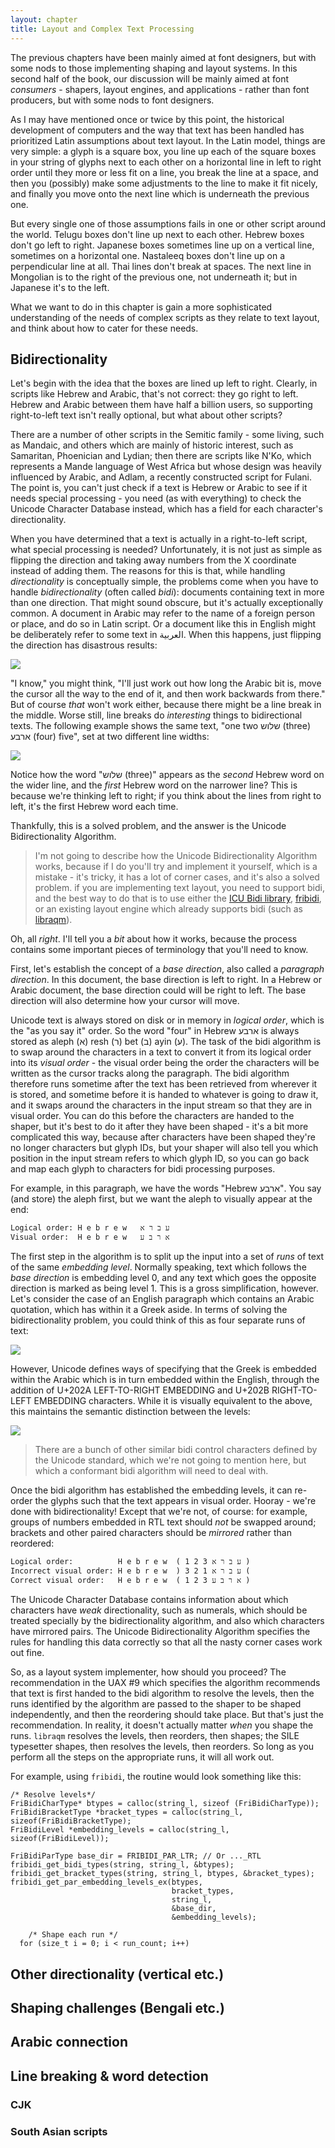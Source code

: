 ```yaml
---
layout: chapter
title: Layout and Complex Text Processing
---
```


The previous chapters have been mainly aimed at font designers, but with some nods to those implementing shaping and layout systems. In this second half of the book, our discussion will be mainly aimed at font *consumers* - shapers, layout engines, and applications - rather than font producers, but with some nods to font designers.

As I may have mentioned once or twice by this point, the historical development of computers and the way that text has been handled has prioritized Latin assumptions about text layout. In the Latin model, things are very simple: a glyph is a square box, you line up each of the square boxes in your string of glyphs next to each other on a horizontal line in left to right order until they more or less fit on a line, you break the line at a space, and then you (possibly) make some adjustments to the line to make it fit nicely, and finally you move onto the next line which is underneath the previous one.

But every single one of those assumptions fails in one or other script around the world. Telugu boxes don't line up next to each other. Hebrew boxes don't go left to right. Japanese boxes sometimes line up on a vertical line, sometimes on a horizontal one. Nastaleeq boxes don't line up on a perpendicular line at all. Thai lines don't break at spaces. The next line in Mongolian is to the right of the previous one, not underneath it; but in Japanese it's to the left.

What we want to do in this chapter is gain a more sophisticated understanding of the needs of complex scripts as they relate to text layout, and think about how to cater for these needs.

## Bidirectionality

Let's begin with the idea that the boxes are lined up left to right. Clearly, in scripts like Hebrew and Arabic, that's not correct: they go right to left. Hebrew and Arabic between them have half a billion users, so supporting right-to-left text isn't really optional, but what about other scripts?

There are a number of other scripts in the Semitic family - some living, such as Mandaic, and others which are mainly of historic interest, such as Samaritan, Phoenician and Lydian; then there are scripts like N'Ko, which represents a Mande language of West Africa but whose design was heavily influenced by Arabic, and Adlam, a recently constructed script for Fulani. The point is, you can't just check if a text is Hebrew or Arabic to see if it needs special processing - you need (as with everything) to check the Unicode Character Database instead, which has a field for each character's directionality.

When you have determined that a text is actually in a right-to-left script, what special processing is needed? Unfortunately, it is not just as simple as flipping the direction and taking away numbers from the X coordinate instead of adding them. The reasons for this is that, while handling *directionality* is conceptually simple, the problems come when you have to handle *bidirectionality* (often called *bidi*): documents containing text in more than one direction. That might sound obscure, but it's actually exceptionally common. A document in Arabic may refer to the name of a foreign person or place, and do so in Latin script. Or a document like this in English might be deliberately refer to some text in العربية. When this happens, just flipping the direction has disastrous results:

![](layout/bidi-fail.png)

"I know," you might think, "I'll just work out how long the Arabic bit is, move the cursor all the way to the end of it, and then work backwards from there." But of course *that* won't work either, because there might be a line break in the middle. Worse still, line breaks do *interesting* things to bidirectional texts. The following example shows the same text, "one two שלוש (three) ארבע (four) five", set at two different line widths:

![](layout/bidi-12345.png)

Notice how the word "שלוש (three)" appears as the *second* Hebrew word on the wider line, and the *first* Hebrew word on the narrower line? This is because we're thinking left to right; if you think about the lines from right to left, it's the first Hebrew word each time.

Thankfully, this is a solved problem, and the answer is the Unicode Bidirectionality Algorithm.

> I'm not going to describe how the Unicode Bidirectionality Algorithm works, because if I do you'll try and implement it yourself, which is a mistake - it's tricky, it has a lot of corner cases, and it's also a solved problem. if you are implementing text layout, you need to support bidi, and the best way to do that is to use either the [ICU Bidi library](https://unicode-org.github.io/icu-docs/apidoc/released/icu4c/ubidi_8h.html), [fribidi](https://github.com/fribidi/fribidi), or an existing layout engine which already supports bidi (such as [libraqm](https://github.com/HOST-Oman/libraqm)).

Oh, all *right*. I'll tell you a *bit* about how it works, because the process contains some important pieces of terminology that you'll need to know.

First, let's establish the concept of a *base direction*, also called a *paragraph direction*. In this document, the base direction is left to right. In a Hebrew or Arabic document, the base direction could will be right to left. The base direction will also determine how your cursor will move.

Unicode text is always stored on disk or in memory in *logical order*, which is the "as you say it" order. So the word "four" in Hebrew ארבע is always stored as aleph (א) resh (ר) bet (ב) ayin (ע). The task of the bidi algorithm is to swap around the characters in a text to convert it from its logical order into its *visual order* - the visual order being the order the characters will be written as the cursor tracks along the paragraph. The bidi algorithm therefore runs sometime after the text has been retrieved from wherever it is stored, and sometime before it is handed to whatever is going to draw it, and it swaps around the characters in the input stream so that they are in visual order. You can do this before the characters are handed to the shaper, but it's best to do it after they have been shaped - it's a bit more complicated this way, because after characters have been shaped they're no longer characters but glyph IDs, but your shaper will also tell you which position in the input stream refers to which glyph ID, so you can go back and map each glyph to characters for bidi processing purposes.

For example, in this paragraph, we have the words "Hebrew ארבע". You say (and store) the aleph first, but we want the aleph to visually appear at the end:

    Logical order: H e b r e w   ע ב ר א
    Visual order:  H e b r e w   א ר ב ע

The first step in the algorithm is to split up the input into a set of *runs* of text of the same *embedding level*. Normally speaking, text which follows the *base direction* is embedding level 0, and any text which goes the opposite direction is marked as being level 1. This is a gross simplification, however. Let's consider the case of an English paragraph which contains an Arabic quotation, which has within it a Greek aside. In terms of solving the bidirectionality problem, you could think of this as four separate runs of text:

![](layout/bidi-unembedded.png)

However, Unicode defines ways of specifying that the Greek is embedded within the Arabic which is in turn embedded within the English, through the addition of U+202A LEFT-TO-RIGHT EMBEDDING and U+202B RIGHT-TO-LEFT EMBEDDING characters. While it is visually equivalent to the above, this maintains the semantic distinction between the levels:

![](layout/bidi-embedding.png)

> There are a bunch of other similar bidi control characters defined by the Unicode standard, which we're not going to mention here, but which a conformant bidi algorithm will need to deal with.

Once the bidi algorithm has established the embedding levels, it can re-order
the glyphs such that the text appears in visual order. Hooray - we're done with bidirectionality! Except that we're not, of course: for example, groups of numbers embedded in RTL text should *not* be swapped around; brackets and other paired characters should be *mirrored* rather than reordered:

    Logical order:          H e b r e w  ( 1 2 3 ע ב ר א )
    Incorrect visual order: H e b r e w  ) 3 2 1 ע ב ר א (
    Correct visual order:   H e b r e w  ( 1 2 3 א ר ב ע )

The Unicode Character Database contains information about which characters have *weak* directionality, such as numerals, which should be treated specially by the bidirectionality algorithm, and also which characters have mirrored pairs. The Unicode Bidirectionality Algorithm specifies the rules for handling this data correctly so that all the nasty corner cases work out fine.

So, as a layout system implementer, how should you proceed? The recommendation in the UAX #9 which specifies the algorithm recommends that text is first handed to the bidi algorithm to resolve the levels, then the runs identified by the algorithm are passed to the shaper to be shaped independently, and then the reordering should take place. But that's just the recommendation. In reality, it doesn't actually matter *when* you shape the runs. `libraqm` resolves the levels, then reorders, then shapes; the SILE typesetter shapes, then resolves the levels, then reorders. So long as you perform all the steps on the appropriate runs, it will all work out.

For example, using `fribidi`, the routine would look something like this:

    /* Resolve levels*/
    FriBidiCharType* btypes = calloc(string_l, sizeof (FriBidiCharType));
    FriBidiBracketType *bracket_types = calloc(string_l, sizeof(FriBidiBracketType);
    FriBidiLevel *embedding_levels = calloc(string_l, sizeof(FriBidiLevel));

    FriBidiParType base_dir = FRIBIDI_PAR_LTR; // Or ..._RTL
    fribidi_get_bidi_types(string, string_l, &btypes);
    fribidi_get_bracket_types(string, string_l, btypes, &bracket_types);
    fribidi_get_par_embedding_levels_ex(btypes,
                                        bracket_types,
                                        string_l,
                                        &base_dir,
                                        &embedding_levels);

        /* Shape each run */
      for (size_t i = 0; i < run_count; i++)


## Other directionality (vertical etc.)
## Shaping challenges (Bengali etc.)
## Arabic connection
## Line breaking & word detection
### CJK
### South Asian scripts
